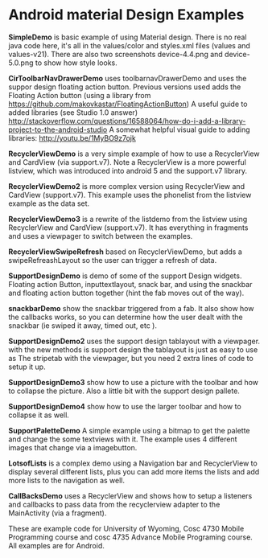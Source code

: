 Android material Design Examples
==============

<b>SimpleDemo</b> is basic example of using Material design.  There is no real java code here, it's all in the values/color and styles.xml files (values and values-v21).  There are also two screenshots device-4.4.png and device-5.0.png to show how style looks.

<b>CirToolbarNavDrawerDemo</b> uses toolbarnavDrawerDemo and uses the suppor design floating action button.  Previous versions used adds the Floating Action button (using a library from https://github.com/makovkastar/FloatingActionButton) 
A useful guide to added libraries (see Studio 1.0 answer) http://stackoverflow.com/questions/16588064/how-do-i-add-a-library-project-to-the-android-studio A somewhat helpful visual guide to adding libraries: http://youtu.be/1MyBO9z7ojk 


<b>RecyclerViewDemo</b> is a very simple example of how to use a RecyclerView and CardView (via support.v7).   Note a RecyclerView is a more powerful listview, which was introduced into android 5 and the support.v7 library.

<b>RecyclerViewDemo2</b> is more complex version using RecyclerView and CardView (support.v7). This example uses the phonelist from the listview example as the data set.

<b>RecyclerViewDemo3</b> is a rewrite of the listdemo from the listview using RecyclerView and CardView (support.v7). It has everything in fragments and uses a viewpager to switch between the examples.

<b>RecyclerViewSwipeRefresh</b> based on RecyclerViewDemo, but adds a swipeRefreashLayout so the user can trigger a refresh of data.

<b>SupportDesignDemo</b> is demo of some of the support Design widgets.  Floating action Button, inputtextlayout, snack bar, and using the snackbar and floating action button together (hint the fab moves out of the way).

<b>snackbarDemo</b>  show the snackbar triggered from a fab.  It also show how the callbacks works, so you can determine how the
user dealt with the snackbar (ie swiped it away, timed out, etc ).

<b>SupportDesignDemo2</b> uses the support design tablayout with a viewpager.  with the new methods is support design the tablayout is just as easy to use as The stripetab with the viewpager, but you need 2 extra lines of code to setup it up.

<b>SupportDesignDemo3</b> show how to use a picture with the toolbar and how to collapse the picture.  Also a little bit with the support design pallete.

<b>SupportDesignDemo4</b> show how to use the larger toolbar and how to collapse it as well.

<b>SupportPaletteDemo</b> A simple example using a bitmap to get the palette and change the some textviews with it.  The example uses 4 different images that
change via a imagebutton.

<b>LotsofLists</b> is a complex demo using a Navigation bar and RecyclerView to display several different lists, plus you can add more items the lists and add more lists to the navigation as well.

<b>CallBacksDemo</b> uses a RecyclerView and shows how to setup a listeners and callbacks to pass data from the recyclerview adapter to the MainActivity (via a fragment).

These are example code for University of Wyoming, Cosc 4730 Mobile Programming course and cosc 4735 Advance Mobile Programing course.  All examples are for Android.
